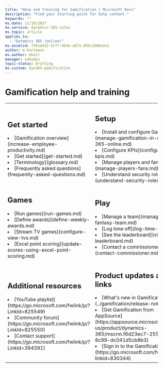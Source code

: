 ```yaml
---
title: "Help and training for Gamification | Microsoft Docs"
description: "Find your starting point for help content."
keywords: ""
ms.date: 11/10/2017
ms.service: dynamics-365-sales
ms.topic: article
applies_to:
  - "Dynamics 365 (online)"
ms.assetid: 7341ed32-5cf7-4bde-ab7a-d92c2b86e2a1
author: m-hartmann
ms.author: mhart
manager: sakudes
topic-status: Drafting
ms.custom: dyn365-gamification
---
```


# Gamification help and training

<table>
<tr>
<td>

<h2>Get started</h2>
<li>[Gamification overview](increase-employee-productivity.md)</li>
<li>[Get started](get-started.md)</li>
<li>[Terminology](glossary.md)</li>
<li>[Frequently asked questions](frequently-asked-questions.md)</li>
</td>
<td>

<h2>Setup</h2>

<li>[Install and configure Gamification](manage-gamification-in-dynamics-365-online.md)</li>
<li>[Configure KPIs](configure-kpis.md)</li>
<li>[Manage players and fans](manage-players-fans.md)</li>
<li>[Understand security roles](understand-security-roles.md)</li>
</td>
</tr>
<tr>
<td>

<h2>Games</h2>

<li>[Run games](run-games.md)</li>
<li>[Define awards](define-weekly-awards.md)</li>
<li>[Stream TV games](configure-view-tvs.md)</li>
<li>[Excel point scoring](update-scores-using-excel-point-scoring.md)</li>
</td>
<td>

<h2>Play</h2>

<li>[Manage a team](manage-fantasy-team.md)</li>
<li>[Log time off](log-time-off.md)</li>
<li>[See the leaderboard](view-leaderboard.md)</li>
<li>[Contact a commissioner](contact-commissioner.md)</li>
</td>
</tr>
<tr>
<td>

<h2> Additional resources </h2>

<li>[YouTube playlist](https://go.microsoft.com/fwlink/p/?LinkId=825549)</li>
<li>[Community forum](https://go.microsoft.com/fwlink/p/?LinkId=825550)</li>
<li>[Contact support](https://go.microsoft.com/fwlink/p/?LinkId=394391)</li>

</td>
<td>

<h2> Product updates and links </h2>

<li>[What's new in Gamification](../gamification/release-notes.md)</li>
<li>[Get Gamification from AppSource](https://appsource.microsoft.com/en-us/product/dynamics-365/mscrm.f6d23ec7-255c-4bd8-8c99-dc041d5cb8b3)</li>
<li>[Sign in to the Gamification portal](https://go.microsoft.com/fwlink/p/?linkid=830344)</li>
</td>
</tr>
</table>
